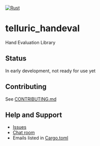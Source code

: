 [![Rust](https://github.com/TelluricDeckay/telluric_handeval/workflows/Rust/badge.svg?branch=trunk)](https://github.com/TelluricDeckay/telluric_handeval/actions?query=workflow%3ARust)

# telluric_handeval

Hand Evaluation Library

## Status

In early development, not ready for use yet

## Contributing

See
[CONTRIBUTING.md](https://github.com/TelluricDeckay/telluric_handeval/blob/trunk/CONTRIBUTING.md)

## Help and Support

* [Issues](https://github.com/TelluricDeckay/telluric_handeval/issues)
* [Chat room](https://telluric-deckay.zulipchat.com/)
* Emails listed in [Cargo.toml](https://github.com/TelluricDeckay/telluric_handeval/blob/trunk/Cargo.toml)
